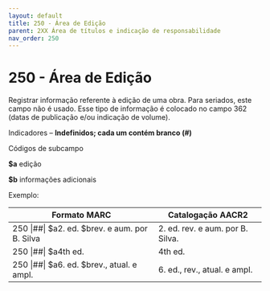 ```yaml
---
layout: default
title: 250 - Área de Edição
parent: 2XX Área de títulos e indicação de responsabilidade
nav_order: 250
---
```


# 250 - Área de Edição

Registrar informação referente à edição de uma obra. Para seriados, este campo não é usado. Esse tipo de informação é colocado no campo 362 (datas de publicação e/ou indicação de volume).

Indicadores – **Indefinidos; cada um contém branco (#)**

Códigos de subcampo

**$a** edição

**$b** informações adicionais



Exemplo:

 | Formato MARC | Catalogação AACR2 |
|--------------|---------------------|
| 250 \|##\| $a2. ed. $brev. e aum. por B. Silva | 2. ed. rev. e aum. por B. Silva. | 
| 250 \|##\| $a4th ed. | 4th ed. |
| 250 \|##\| $a6. ed.  $brev., atual. e ampl. | 6. ed., rev., atual. e ampl. | 

